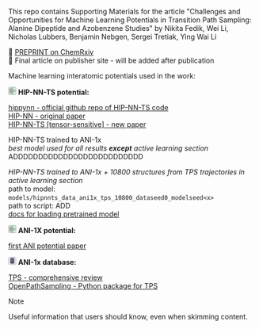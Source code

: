  
 
 This repo contains Supporting Materials for the article "Challenges and Opportunities for Machine Learning Potentials in Transition Path Sampling: Alanine Dipeptide and Azobenzene Studies" by Nikita Fedik, Wei Li, Nicholas Lubbers, Benjamin Nebgen, Sergei Tretiak, Ying Wai Li   

 📄 [PREPRINT on ChemRxiv](https://chemrxiv.org/engage/chemrxiv/article-details/669eb1ff01103d79c549d42c)   
 📄 Final article on publisher site - will be added after publication


Machine learning interatomic potentials used in the work:

<img src="nn.png" width="16" height="16" alt="Favicon"> **HIP-NN-TS potential:**

[hippynn - official github repo of HIP-NN-TS code](https://github.com/lanl/hippynn)    
[HIP-NN - original paper](https://pubs.aip.org/aip/jcp/article/148/24/241715/960039/Hierarchical-modeling-of-molecular-energies-using)    
[HIP-NN-TS [tensor-sensitive] - new paper](https://pubs.aip.org/aip/jcp/article/158/18/184108/2889493/Lightweight-and-effective-tensor-sensitivity-for)  

HIP-NN-TS trained to ANI-1x    
*best model used for all results **except** active learning section*    
ADDDDDDDDDDDDDDDDDDDDDDDDDD

*HIP-NN-TS trained to ANI-1x + 10800 structures from TPS trajectories in active learning section*   
path to model: `models/hipnnts_data_ani1x_tps_10800_dataseed0_modelseed<x>`    
path to script: ADD    
[docs for loading pretrained model](https://lanl.github.io/hippynn/examples/restarting.html)

<img src="nn.png" width="16" height="16" alt="Favicon"> **ANI-1X potential:**

[first ANI potential paper](https://pubs.rsc.org/en/content/articlelanding/2017/sc/c6sc05720a)   


<img src="db.png" width="16" height="16" alt="Favicon"> **ANI-1x database:**




[TPS - comprehensive review](https://www.annualreviews.org/content/journals/10.1146/annurev.physchem.53.082301.113146)      
[OpenPathSampling - Python package for TPS](http://openpathsampling.org/latest/)  





> [!NOTE]
> Useful information that users should know, even when skimming content.


